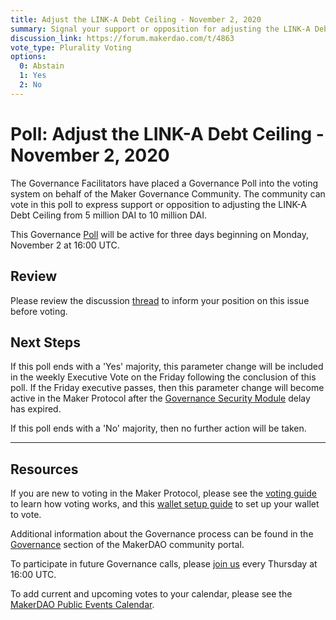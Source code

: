 ```yaml
---
title: Adjust the LINK-A Debt Ceiling - November 2, 2020
summary: Signal your support or opposition for adjusting the LINK-A Debt Ceiling from 5 million DAI to 10 million DAI.
discussion_link: https://forum.makerdao.com/t/4863
vote_type: Plurality Voting
options:
  0: Abstain
  1: Yes
  2: No
---
```


# Poll: Adjust the LINK-A Debt Ceiling - November 2, 2020

The Governance Facilitators have placed a Governance Poll into the voting system on behalf of the Maker Governance Community. The community can vote in this poll to express support or opposition to adjusting the LINK-A Debt Ceiling from 5 million DAI to 10 million DAI.

This Governance [Poll](https://community-development.makerdao.com/en/learn/governance/on-chain-gov) will be active for three days beginning on Monday, November 2 at 16:00 UTC.

## Review

Please review the discussion [thread](https://forum.makerdao.com/t/4863) to inform your position on this issue before voting.

## Next Steps

If this poll ends with a 'Yes' majority, this parameter change will be included in the weekly Executive Vote on the Friday following the conclusion of this poll. If the Friday executive passes, then this parameter change will become active in the Maker Protocol after the [Governance Security Module](https://forum.makerdao.com/tag/govsec-module) delay has expired.

If this poll ends with a 'No' majority, then no further action will be taken.

---

## Resources

If you are new to voting in the Maker Protocol, please see the [voting guide](https://community-development.makerdao.com/en/learn/governance/how-voting-works/) to learn how voting works, and this [wallet setup guide](https://community-development.makerdao.com/en/learn/governance/voting-setup/) to set up your wallet to vote.

Additional information about the Governance process can be found in the [Governance](https://community-development.makerdao.com/en/learn/governance) section of the MakerDAO community portal.

To participate in future Governance calls, please [join us](https://github.com/makerdao/community/tree/master/governance/governance-and-risk-meetings) every Thursday at 16:00 UTC.

To add current and upcoming votes to your calendar, please see the [MakerDAO Public Events Calendar](https://calendar.google.com/calendar/embed?src=makerdao.com_3efhm2ghipksegl009ktniomdk%40group.calendar.google.com&ctz=UTC&mode=week&showCalendars=0&showPrint=0).
